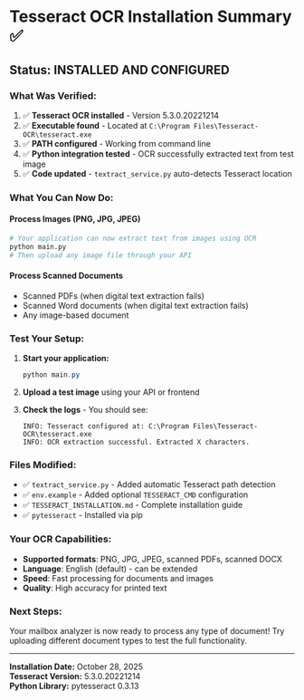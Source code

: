 # Tesseract OCR Installation Summary ✅

## Status: **INSTALLED AND CONFIGURED**

### What Was Verified:
1. ✅ **Tesseract OCR installed** - Version 5.3.0.20221214
2. ✅ **Executable found** - Located at `C:\Program Files\Tesseract-OCR\tesseract.exe`
3. ✅ **PATH configured** - Working from command line
4. ✅ **Python integration tested** - OCR successfully extracted text from test image
5. ✅ **Code updated** - `textract_service.py` auto-detects Tesseract location

### What You Can Now Do:

#### Process Images (PNG, JPG, JPEG)
```bash
# Your application can now extract text from images using OCR
python main.py
# Then upload any image file through your API
```

#### Process Scanned Documents
- Scanned PDFs (when digital text extraction fails)
- Scanned Word documents (when digital text extraction fails)
- Any image-based document

### Test Your Setup:

1. **Start your application:**
   ```powershell
   python main.py
   ```

2. **Upload a test image** using your API or frontend

3. **Check the logs** - You should see:
   ```
   INFO: Tesseract configured at: C:\Program Files\Tesseract-OCR\tesseract.exe
   INFO: OCR extraction successful. Extracted X characters.
   ```

### Files Modified:
- ✅ `textract_service.py` - Added automatic Tesseract path detection
- ✅ `env.example` - Added optional `TESSERACT_CMD` configuration
- ✅ `TESSERACT_INSTALLATION.md` - Complete installation guide
- ✅ `pytesseract` - Installed via pip

### Your OCR Capabilities:
- **Supported formats**: PNG, JPG, JPEG, scanned PDFs, scanned DOCX
- **Language**: English (default) - can be extended
- **Speed**: Fast processing for documents and images
- **Quality**: High accuracy for printed text

### Next Steps:
Your mailbox analyzer is now ready to process any type of document!
Try uploading different document types to test the full functionality.

---

**Installation Date:** October 28, 2025  
**Tesseract Version:** 5.3.0.20221214  
**Python Library:** pytesseract 0.3.13

